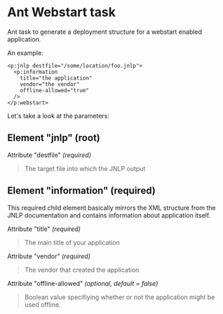 # Ant Webstart task

Ant task to generate a deployment structure for a webstart enabled application.

An example:

    <p:jnlp destfile="/some/location/foo.jnlp">
      <p:information
        title="the application"
        vendor="the vendor"
        offline-allowed="true"
      />
    </p:webstart>

Let's take a look at the parameters:

## Element "jnlp" (root) ##

Attribute "destfile" *(required)*

> The target file into which the JNLP output

## Element "information" (required) ##

This required child element basically mirrors the XML structure from the JNLP
documentation and contains information about application itself.

Attribute "title" *(required)*

> The main title of your application

Attribute "vendor" *(required)*

> The vendor that created the application

Attribute "offline-allowed" *(optional, default = false)*

> Boolean value specifiying whether or not the application might be used offline.